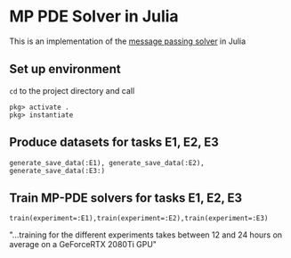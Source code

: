 # MP PDE Solver in Julia

This is an implementation of the [message passing solver](https://github.com/brandstetter-johannes/MP-Neural-PDE-Solvers) in Julia

## Set up environment
`cd` to the project directory and call
```
pkg> activate .
pkg> instantiate
```

## Produce datasets for tasks E1, E2, E3
`generate_save_data(:E1), generate_save_data(:E2), generate_save_data(:E3:)`

## Train MP-PDE solvers for tasks E1, E2, E3
`train(experiment=:E1),train(experiment=:E2),train(experiment=:E3)`

"...training for the different experiments takes between 12 and 24 hours on average on a GeForceRTX 2080Ti GPU"

